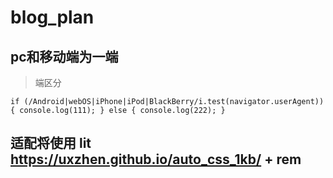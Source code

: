 # blog_plan

## pc和移动端为一端

> 端区分

``
     if (/Android|webOS|iPhone|iPod|BlackBerry/i.test(navigator.userAgent)) {
            console.log(111);
        } else {
            console.log(222);
        }
``

## 适配将使用 lit https://uxzhen.github.io/auto_css_1kb/ + rem
